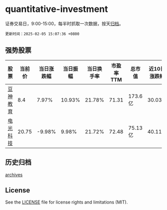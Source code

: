 # quantitative-investment

证券交易日，9:00-15:00，每半时抓取一次数据，按天[归档](archives)。

`更新时间：2025-02-05 15:07:36 +0800`

## 强势股票

|股票|当前价|当日涨跌幅|当日振幅|当日换手率|市盈率TTM|总市值|近10日涨跌幅|
|----|----|----|----|----|----|----|----|
|[豆神教育](https://xueqiu.com/S/SZ300010)|8.4|7.97%|10.93%|21.78%|71.31|173.6亿|30.03%|
|[电光科技](https://xueqiu.com/S/SZ002730)|20.75|-9.98%|9.98%|21.72%|72.48|75.13亿|40.11%|

## 历史归档

[archives](archives)

## License

See the [LICENSE](LICENSE) file for license rights and limitations (MIT).